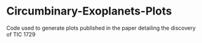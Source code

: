 # Circumbinary-Exoplanets-Plots
Code used to generate plots published in the paper detailing the discovery of TIC 1729
